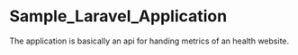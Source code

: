 # Sample_Laravel_Application
The application is basically an api for handing metrics of an health website.
